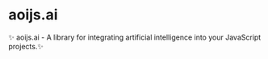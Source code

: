 # aoijs.ai
✨ aoijs.ai - A library for integrating artificial intelligence into your JavaScript projects.✨
